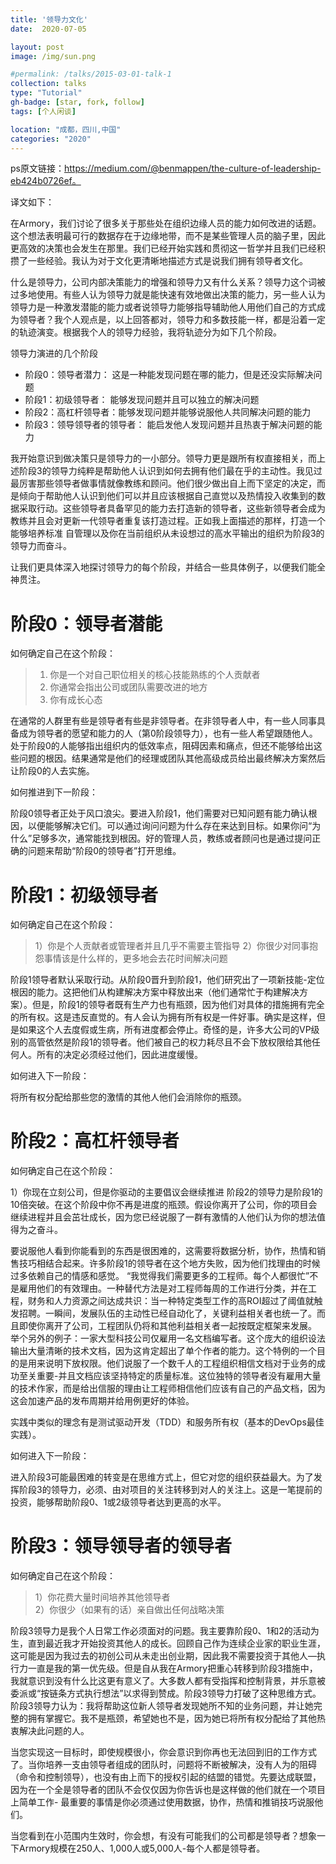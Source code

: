 ```yaml
---
title: '领导力文化'
date:  2020-07-05

layout: post
image: /img/sun.png

#permalink: /talks/2015-03-01-talk-1
collection: talks
type: "Tutorial"
gh-badge: [star, fork, follow]
tags: [个人闲谈]

location: "成都，四川,中国"
categories: "2020"
---
```


ps原文链接：https://medium.com/@benmappen/the-culture-of-leadership-eb424b0726ef。

译文如下：

在Armory，我们讨论了很多关于那些处在组织边缘人员的能力如何改进的话题。这个想法表明最可行的数据存在于边缘地带，而不是某些管理人员的脑子里，因此更高效的决策也会发生在那里。我们已经开始实践和贯彻这一哲学并且我们已经积攒了一些经验。我认为对于文化更清晰地描述方式是说我们拥有领导者文化。

什么是领导力，公司内部决策能力的增强和领导力又有什么关系？领导力这个词被过多地使用。有些人认为领导力就是能快速有效地做出决策的能力，另一些人认为领导力是一种激发潜能的能力或者说领导力能够指导辅助他人用他们自己的方式成为领导者？我个人观点是，以上回答都对，领导力和多数技能一样，都是沿着一定的轨迹演变。根据我个人的领导力经验，我将轨迹分为如下几个阶段。

领导力演进的几个阶段
* 阶段0：领导者潜力： 这是一种能发现问题在哪的能力，但是还没实际解决问题
* 阶段1：初级领导者： 能够发现问题并且可以独立的解决问题
* 阶段2：高杠杆领导者：能够发现问题并能够说服他人共同解决问题的能力
* 阶段3：领导领导者的领导者：  能启发他人发现问题并且热衷于解决问题的能力

我开始意识到做决策只是领导力的一小部分。领导力更是跟所有权直接相关，而上述阶段3的领导力纯粹是帮助他人认识到如何去拥有他们最在乎的主动性。我见过最厉害那些领导者做事情就像教练和顾问。他们很少做出自上而下坚定的决定，而是倾向于帮助他人认识到他们可以并且应该根据自己直觉以及热情投入收集到的数据采取行动。这些领导者具备罕见的能力去打造新的领导者，这些新领导者会成为教练并且会对更新一代领导者重复该打造过程。正如我上面描述的那样，打造一个能够培养标准 自管理以及你在当前组织从未设想过的高水平输出的组织为阶段3的领导力而奋斗。

让我们更具体深入地探讨领导力的每个阶段，并结合一些具体例子，以便我们能全神贯注。

# 阶段0：领导者潜能

如何确定自己在这个阶段：
> 1) 你是一个对自己职位相关的核心技能熟练的个人贡献者
> 2) 你通常会指出公司或团队需要改进的地方
> 3) 你有成长心态

在通常的人群里有些是领导者有些是非领导者。在非领导者人中，有一些人同事具备成为领导者的愿望和能力的人（第0阶段领导力），也有一些人希望跟随他人。处于阶段0的人能够指出组织内的低效率点，阻碍因素和痛点，但还不能够给出这些问题的根因。结果通常是他们的经理或团队其他高级成员给出最终解决方案然后让阶段0的人去实施。

如何推进到下一阶段：


阶段0领导者正处于风口浪尖。要进入阶段1，他们需要对已知问题有能力确认根因，以便能够解决它们。可以通过询问问题为什么存在来达到目标。如果你问“为什么”足够多次，通常能找到根因。好的管理人员，教练或者顾问也是通过提问正确的问题来帮助“阶段0的领导者”打开思维。

# 阶段1：初级领导者

如何确定自己在这个阶段：
> 1）你是个人贡献者或管理者并且几乎不需要主管指导
> 2）你很少对同事抱怨事情该是什么样的，更多地会去花时间解决问题

阶段1领导者默认采取行动。从阶段0晋升到阶段1，他们研究出了一项新技能-定位根因的能力。这把他们从构建解决方案中释放出来（他们通常忙于构建解决方案）。但是，阶段1的领导者既有生产力也有瓶颈，因为他们对具体的措施拥有完全的所有权。这是违反直觉的。有人会认为拥有所有权是一件好事。确实是这样，但是如果这个人去度假或生病，所有进度都会停止。奇怪的是，许多大公司的VP级别的高管依然是阶段1的领导者。他们被自己的权力耗尽且不会下放权限给其他任何人。所有的决定必须经过他们，因此进度缓慢。

如何进入下一阶段：

将所有权分配给那些您的激情的其他人他们会消除你的瓶颈。

# 阶段2：高杠杆领导者

如何确定自己在这个阶段：
 
 1）你现在立刻公司，但是你驱动的主要倡议会继续推进
阶段2的领导力是阶段1的10倍突破。在这个阶段中你不再是进度的瓶颈。假设你离开了公司，你的项目会继续进程并且会茁壮成长，因为您已经说服了一群有激情的人他们认为你的想法值得为之奋斗。

要说服他人看到你能看到的东西是很困难的，这需要将数据分析，协作，热情和销售技巧相结合起来。许多阶段1的领导者在这个地方失败，因为他们找理由的时候过多依赖自己的情感和感觉。 “我觉得我们需要更多的工程师。每个人都很忙”不是雇用他们的有效理由。一种替代方法是对工程师每周的工作进行分类，并在工程，财务和人力资源之间达成共识：当一种特定类型工作的高ROI超过了阈值就触发招聘。一瞬间，发展队伍的主动性已经自动化了，关键利益相关者也统一了。而且即使你离开了公司，工程团队仍将和其他利益相关者一起按既定框架来发展。
举个另外的例子：一家大型科技公司仅雇用一名文档编写者。这个庞大的组织设法输出大量清晰的技术文档，因为这肯定超出了单个作者的能力。这个特例的一个目的是用来说明下放权限。他们说服了一个数千人的工程组织相信文档对于业务的成功至关重要-并且文档应该坚持特定的质量标准。这位独特的领导者没有雇用大量的技术作家，而是给出信服的理由让工程师相信他们应该有自己的产品文档，因为这会加速产品的发布周期并给用例更好的体验。

实践中类似的理念有是测试驱动开发（TDD）和服务所有权（基本的DevOps最佳实践）。

如何进入下一阶段：

进入阶段3可能最困难的转变是在思维方式上，但它对您的组织获益最大。为了发挥阶段3的领导力，必须、由对项目的关注转移到对人的关注上。这是一笔提前的投资，能够帮助阶段0、1或2级领导者达到更高的水平。

# 阶段3：领导领导者的领导者


如何确定自己在这个阶段：

> 1）你花费大量时间培养其他领导者        
> 2）你很少（如果有的话）亲自做出任何战略决策

阶段3领导力是我个人日常工作必须面对的问题。我主要靠阶段0、1和2的活动为生，直到最近我才开始投资其他人的成长。回顾自己作为连续企业家的职业生涯，这可能是因为我过去的初创公司从未走出创业期，因此我不需要投资于其他人—执行力一直是我的第一优先级。但是自从我在Armory把重心转移到阶段3措施中，我就意识到没有什么比这更有意义了。大多数人都有受指挥和控制背景，并乐意被委派或“按链条方式执行想法”以求得到赞成。阶段3领导力打破了这种思维方式。阶段3领导力认为：我将帮助这位新人领导者发现她所不知的业务问题，并让她完整的拥有掌握它。我不是瓶颈，希望她也不是，因为她已将所有权分配给了其他热衷解决此问题的人。

当您实现这一目标时，即使规模很小，你会意识到你再也无法回到旧的工作方式了。当你培养一支由领导者组成的团队时，问题将不断被解决，没有人为的阻碍（命令和控制领导），也没有由上而下的授权引起的结盟的错觉。先要达成联盟，因为在一个全是领导者的团队不会仅仅因为你告诉也是这样做的他们就在一个项目上简单工作- 最重要的事情是你必须通过使用数据，协作，热情和推销技巧说服他们。

当您看到在小范围内生效时，你会想，有没有可能我们的公司都是领导者？想象一下Armory规模在250人、1,000人或5,000人-每个人都是领导者。
